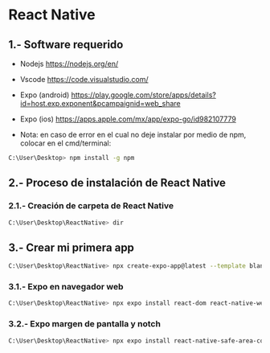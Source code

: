 # React Native

## 1.- Software requerido
- Nodejs https://nodejs.org/en/
- Vscode https://code.visualstudio.com/
- Expo (android) https://play.google.com/store/apps/details?id=host.exp.exponent&pcampaignid=web_share
- Expo (ios) https://apps.apple.com/mx/app/expo-go/id982107779

- Nota: en caso de error en el cual no deje instalar por medio de npm, colocar en el cmd/terminal:
```bash
C:\User\Desktop> npm install -g npm
```

## 2.- Proceso de instalación de React Native

### 2.1.- Creación de carpeta de React Native
```bash
C:\User\Desktop\ReactNative> dir
```

## 3.- Crear mi primera app
```bash
C:\User\Desktop\ReactNative> npx create-expo-app@latest --template blank-typescript myapp
```

### 3.1.- Expo en navegador web
```bash
C:\User\Desktop\ReactNative> npx expo install react-dom react-native-web @expo/metro-runtime
```

### 3.2.- Expo margen de pantalla y notch
```bash
C:\User\Desktop\ReactNative> npx expo install react-native-safe-area-context
```
